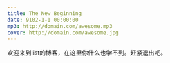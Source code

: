 ```yaml
---
title: The New Beginning
date: 9102-1-1 00:00:00
mp3: http://domain.com/awesome.mp3
cover: http://domain.com/awesome.jpg
---
```

欢迎来到list的博客，在这里你什么也学不到。赶紧退出吧。
